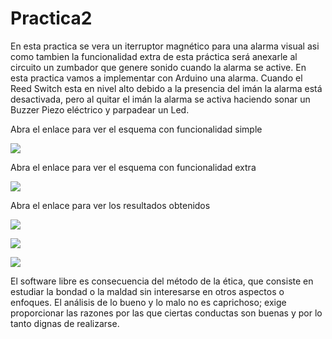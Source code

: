 # Practica2
En esta practica se vera un iterruptor magnético para una alarma visual asi como tambien la funcionalidad 
extra de esta práctica será anexarle al circuito  un zumbador que genere sonido cuando la alarma se active.
En esta practica vamos a implementar con Arduino una alarma. Cuando el Reed Switch esta en nivel alto debido 
a la presencia del imán la alarma está desactivada, 
pero al quitar el imán la alarma se activa haciendo sonar un Buzzer Piezo eléctrico y parpadear un Led.


Abra el enlace para ver el esquema con funcionalidad simple

<a href="https://1drv.ms/u/s!Aizy46b43Ozzghdij0VhXre7lOof"><img src="https://1drv.ms/u/s!Aizy46b43Ozzghdij0VhXre7lOof" /></a>

Abra el enlace para ver el esquema con funcionalidad extra

<a href="https://1drv.ms/u/s!Aizy46b43OzzghgvL8iizgJ0B_T-"><img src="https://1drv.ms/u/s!Aizy46b43OzzghgvL8iizgJ0B_T-" /></a>

Abra el enlace para ver los resultados obtenidos

<a href="https://1drv.ms/u/s!Aizy46b43OzzghkIvf0zDRtDc6l4"><img src="https://1drv.ms/u/s!Aizy46b43OzzghkIvf0zDRtDc6l4" /></a>


<a href="https://1drv.ms/u/s!Aizy46b43Ozzghq4YMU0QOc6zLzt"><img src="https://1drv.ms/u/s!Aizy46b43Ozzghq4YMU0QOc6zLzt" /></a>


<a href="https://1drv.ms/u/s!Aizy46b43OzzghslU-WGV4Y6R7_W"><img src="https://1drv.ms/u/s!Aizy46b43OzzghslU-WGV4Y6R7_W" /></a>


El software libre es consecuencia del método de la ética, que consiste en estudiar la bondad o la maldad sin interesarse en otros aspectos o enfoques. El análisis de lo bueno y lo malo no es caprichoso; exige proporcionar las razones por las que ciertas conductas son buenas y por lo tanto dignas de realizarse.
